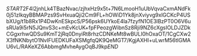 $START$2F4l2jnhLk4TBazNvac/zjhxHz9x5t+7N6LmooH1uUbVqvaCxmANdFk0j51zIkqyBBMAPzs9SvHxuaQji2Cm9FL+hOWiD1Yk8jnXviyvg9xlGCKcP4USbXUg/t1b8Rx1P4DwKnESkpcS/P56psk6UYkoE4la7fzyfN1OE3lBzPT0O6V6usRUa9i5rN5JQnvS3c+mEvKcUK+fpFPeozgWibnSz8Rji9NZ6cXgsIOLDJZDkCGgxrhwQDSu9KmT2jRq0DnyiRt8rhzCDNKeMt8wBULI0hOxaOT/1CgCXw2X3fNKNbytO1NvIFUEDKUFaXSMgfqQK9QeMGT7/KgjAXHI+uLwrM56tlGMAU6vL/RAKeXZ6AbbmgMvheAygOqBJ9kp$END$